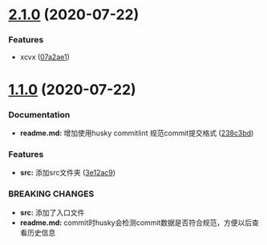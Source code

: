 # [2.1.0](https://github.com/rice99/gitcommit/compare/v1.1.0...v2.1.0) (2020-07-22)


### Features

* xcvx ([07a2ae1](https://github.com/rice99/gitcommit/commit/07a2ae1fea7f85445ab420ef982b93791e5e8b52))



# [1.1.0](https://github.com/rice99/gitcommit/compare/238c3bd8cf6b9ee052c6383237dadc2f84f75462...v1.1.0) (2020-07-22)


### Documentation

* **readme.md:** 增加使用husky commitlint 规范commit提交格式 ([238c3bd](https://github.com/rice99/gitcommit/commit/238c3bd8cf6b9ee052c6383237dadc2f84f75462))


### Features

* **src:** 添加src文件夹 ([3e12ac9](https://github.com/rice99/gitcommit/commit/3e12ac97568423940c4eeb7af2f962d5676d1a9a))


### BREAKING CHANGES

* **src:** 添加了入口文件
* **readme.md:** commit时husky会检测commit数据是否符合规范，方便以后查看历史信息




